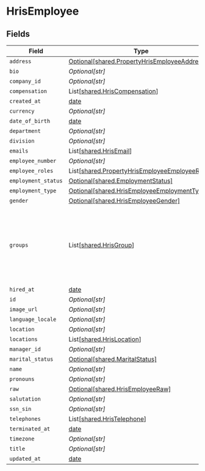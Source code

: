 # HrisEmployee


## Fields

| Field                                                                                                                                           | Type                                                                                                                                            | Required                                                                                                                                        | Description                                                                                                                                     |
| ----------------------------------------------------------------------------------------------------------------------------------------------- | ----------------------------------------------------------------------------------------------------------------------------------------------- | ----------------------------------------------------------------------------------------------------------------------------------------------- | ----------------------------------------------------------------------------------------------------------------------------------------------- |
| `address`                                                                                                                                       | [Optional[shared.PropertyHrisEmployeeAddress]](../../models/shared/propertyhrisemployeeaddress.md)                                              | :heavy_minus_sign:                                                                                                                              | N/A                                                                                                                                             |
| `bio`                                                                                                                                           | *Optional[str]*                                                                                                                                 | :heavy_minus_sign:                                                                                                                              | N/A                                                                                                                                             |
| `company_id`                                                                                                                                    | *Optional[str]*                                                                                                                                 | :heavy_minus_sign:                                                                                                                              | N/A                                                                                                                                             |
| `compensation`                                                                                                                                  | List[[shared.HrisCompensation](../../models/shared/hriscompensation.md)]                                                                        | :heavy_minus_sign:                                                                                                                              | N/A                                                                                                                                             |
| `created_at`                                                                                                                                    | [date](https://docs.python.org/3/library/datetime.html#date-objects)                                                                            | :heavy_minus_sign:                                                                                                                              | N/A                                                                                                                                             |
| `currency`                                                                                                                                      | *Optional[str]*                                                                                                                                 | :heavy_minus_sign:                                                                                                                              | N/A                                                                                                                                             |
| `date_of_birth`                                                                                                                                 | [date](https://docs.python.org/3/library/datetime.html#date-objects)                                                                            | :heavy_minus_sign:                                                                                                                              | N/A                                                                                                                                             |
| `department`                                                                                                                                    | *Optional[str]*                                                                                                                                 | :heavy_minus_sign:                                                                                                                              | N/A                                                                                                                                             |
| `division`                                                                                                                                      | *Optional[str]*                                                                                                                                 | :heavy_minus_sign:                                                                                                                              | N/A                                                                                                                                             |
| `emails`                                                                                                                                        | List[[shared.HrisEmail](../../models/shared/hrisemail.md)]                                                                                      | :heavy_minus_sign:                                                                                                                              | N/A                                                                                                                                             |
| `employee_number`                                                                                                                               | *Optional[str]*                                                                                                                                 | :heavy_minus_sign:                                                                                                                              | N/A                                                                                                                                             |
| `employee_roles`                                                                                                                                | List[[shared.PropertyHrisEmployeeEmployeeRoles](../../models/shared/propertyhrisemployeeemployeeroles.md)]                                      | :heavy_minus_sign:                                                                                                                              | N/A                                                                                                                                             |
| `employment_status`                                                                                                                             | [Optional[shared.EmploymentStatus]](../../models/shared/employmentstatus.md)                                                                    | :heavy_minus_sign:                                                                                                                              | N/A                                                                                                                                             |
| `employment_type`                                                                                                                               | [Optional[shared.HrisEmployeeEmploymentType]](../../models/shared/hrisemployeeemploymenttype.md)                                                | :heavy_minus_sign:                                                                                                                              | N/A                                                                                                                                             |
| `gender`                                                                                                                                        | [Optional[shared.HrisEmployeeGender]](../../models/shared/hrisemployeegender.md)                                                                | :heavy_minus_sign:                                                                                                                              | N/A                                                                                                                                             |
| `groups`                                                                                                                                        | List[[shared.HrisGroup](../../models/shared/hrisgroup.md)]                                                                                      | :heavy_minus_sign:                                                                                                                              | Which groups/teams/units that this employee/user belongs to.  May not have all of the Group fields present, but should have id, name, or email. |
| `hired_at`                                                                                                                                      | [date](https://docs.python.org/3/library/datetime.html#date-objects)                                                                            | :heavy_minus_sign:                                                                                                                              | N/A                                                                                                                                             |
| `id`                                                                                                                                            | *Optional[str]*                                                                                                                                 | :heavy_minus_sign:                                                                                                                              | N/A                                                                                                                                             |
| `image_url`                                                                                                                                     | *Optional[str]*                                                                                                                                 | :heavy_minus_sign:                                                                                                                              | N/A                                                                                                                                             |
| `language_locale`                                                                                                                               | *Optional[str]*                                                                                                                                 | :heavy_minus_sign:                                                                                                                              | N/A                                                                                                                                             |
| `location`                                                                                                                                      | *Optional[str]*                                                                                                                                 | :heavy_minus_sign:                                                                                                                              | N/A                                                                                                                                             |
| `locations`                                                                                                                                     | List[[shared.HrisLocation](../../models/shared/hrislocation.md)]                                                                                | :heavy_minus_sign:                                                                                                                              | N/A                                                                                                                                             |
| `manager_id`                                                                                                                                    | *Optional[str]*                                                                                                                                 | :heavy_minus_sign:                                                                                                                              | N/A                                                                                                                                             |
| `marital_status`                                                                                                                                | [Optional[shared.MaritalStatus]](../../models/shared/maritalstatus.md)                                                                          | :heavy_minus_sign:                                                                                                                              | N/A                                                                                                                                             |
| `name`                                                                                                                                          | *Optional[str]*                                                                                                                                 | :heavy_minus_sign:                                                                                                                              | N/A                                                                                                                                             |
| `pronouns`                                                                                                                                      | *Optional[str]*                                                                                                                                 | :heavy_minus_sign:                                                                                                                              | N/A                                                                                                                                             |
| `raw`                                                                                                                                           | [Optional[shared.HrisEmployeeRaw]](../../models/shared/hrisemployeeraw.md)                                                                      | :heavy_minus_sign:                                                                                                                              | N/A                                                                                                                                             |
| `salutation`                                                                                                                                    | *Optional[str]*                                                                                                                                 | :heavy_minus_sign:                                                                                                                              | N/A                                                                                                                                             |
| `ssn_sin`                                                                                                                                       | *Optional[str]*                                                                                                                                 | :heavy_minus_sign:                                                                                                                              | N/A                                                                                                                                             |
| `telephones`                                                                                                                                    | List[[shared.HrisTelephone](../../models/shared/hristelephone.md)]                                                                              | :heavy_minus_sign:                                                                                                                              | N/A                                                                                                                                             |
| `terminated_at`                                                                                                                                 | [date](https://docs.python.org/3/library/datetime.html#date-objects)                                                                            | :heavy_minus_sign:                                                                                                                              | N/A                                                                                                                                             |
| `timezone`                                                                                                                                      | *Optional[str]*                                                                                                                                 | :heavy_minus_sign:                                                                                                                              | N/A                                                                                                                                             |
| `title`                                                                                                                                         | *Optional[str]*                                                                                                                                 | :heavy_minus_sign:                                                                                                                              | N/A                                                                                                                                             |
| `updated_at`                                                                                                                                    | [date](https://docs.python.org/3/library/datetime.html#date-objects)                                                                            | :heavy_minus_sign:                                                                                                                              | N/A                                                                                                                                             |